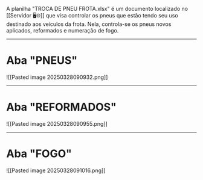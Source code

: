 A planilha "TROCA DE PNEU FROTA.xlsx" é um documento localizado no [[Servidor 🖥️🌐]] que visa controlar os pneus que estão tendo seu uso destinado aos veículos da frota. Nela, controla-se os pneus novos aplicados, reformados e numeração de fogo.

---
# Aba "PNEUS"

![[Pasted image 20250328090932.png]]

---
# Aba "REFORMADOS"

![[Pasted image 20250328090955.png]]

---

# Aba "FOGO"

![[Pasted image 20250328091016.png]]